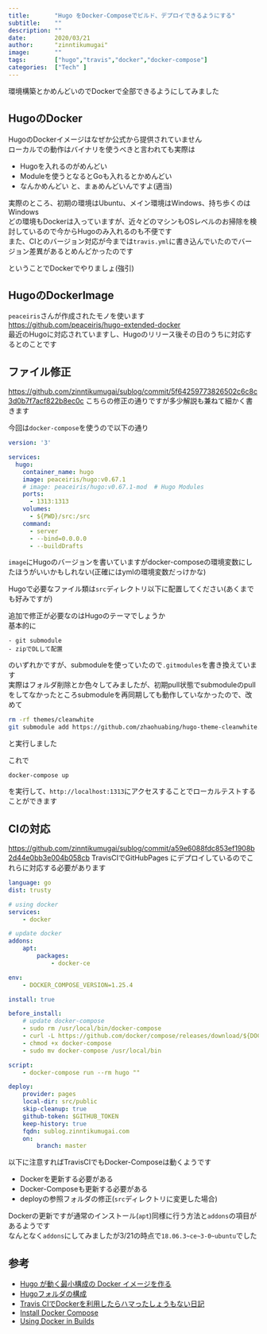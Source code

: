 ```yaml
---
title:       "Hugo をDocker-Composeでビルド、デプロイできるようにする"
subtitle:    ""
description: ""
date:        2020/03/21
author:      "zinntikumugai"
image:       ""
tags:        ["hugo","travis","docker","docker-compose"]
categories:  ["Tech" ]
---
```


環境構築とかめんどいのでDockerで全部できるようにしてみました

## HugoのDocker
HugoのDockerイメージはなぜか公式から提供されていません  
ローカルでの動作はバイナリを使うべきと言われても実際は
- Hugoを入れるのがめんどい
- Moduleを使うとなるとGoも入れるとかめんどい
- なんかめんどい
と、まぁめんどいんですよ(適当)

実際のところ、初期の環境はUbuntu、メイン環境はWindows、持ち歩くのはWindows  
どの環境もDockerは入っていますが、近々どのマシンもOSレベルのお掃除を検討しているので今からHugoのみ入れるのも不便です  
また、CIとのバージョン対応が今までは`travis.yml`に書き込んでいたのでバージョン差異があるとめんどかったのです

ということでDockerでやりましょ(強引)

## HugoのDockerImage
`peaceiris`さんが作成されたモノを使います  
https://github.com/peaceiris/hugo-extended-docker  
最近のHugoに対応されていますし、Hugoのリリース後その日のうちに対応するとのことです

## ファイル修正
https://github.com/zinntikumugai/sublog/commit/5f64259773826502c6c8c3d0b7f7acf822b8ec0c
こちらの修正の通りですが多少解説も兼ねて細かく書きます

今回は`docker-compose`を使うので以下の通り

```yml
version: '3'

services:
  hugo:
    container_name: hugo
    image: peaceiris/hugo:v0.67.1
    # image: peaceiris/hugo:v0.67.1-mod  # Hugo Modules
    ports:
      - 1313:1313
    volumes:
      - ${PWD}/src:/src
    command:
      - server
      - --bind=0.0.0.0
      - --buildDrafts
```

`image`にHugoのバージョンを書いていますがdocker-composeの環境変数にしたほうがいいかもしれない(正確にはymlの環境変数だっけかな)

Hugoで必要なファイル類は`src`ディレクトリ以下に配置してください(あくまでも好みですが)

追加で修正が必要なのはHugoのテーマでしょうか  
基本的に

    - git submodule
    - zipでDLして配置

のいずれかですが、submoduleを使っていたので`.gitmodules`を書き換えています  
実際はフォルダ削除とか色々してみましたが、初期pull状態でsubmoduleのpullをしてなかったところsubmoduleを再同期しても動作していなかったので、改めて
```bash
rm -rf themes/cleanwhite
git submodule add https://github.com/zhaohuabing/hugo-theme-cleanwhite.git src/themes/cleanwhite
```
と実行しました

これで
```
docker-compose up
```
を実行して、`http://localhost:1313`にアクセスすることでローカルテストすることができます

## CIの対応
https://github.com/zinntikumugai/sublog/commit/a59e6088fdc853ef1908b2d44e0bb3e004b058cb
TravisCIでGitHubPages にデプロイしているのでこれらに対応する必要があります  

```yml
language: go
dist: trusty

# using docker
services:
    - docker

# update docker
addons:
    apt:
        packages:
            - docker-ce

env:
    - DOCKER_COMPOSE_VERSION=1.25.4

install: true

before_install:
    # update docker-compose
    - sudo rm /usr/local/bin/docker-compose
    - curl -L https://github.com/docker/compose/releases/download/${DOCKER_COMPOSE_VERSION}/docker-compose-`uname -s`-`uname -m` > docker-compose
    - chmod +x docker-compose
    - sudo mv docker-compose /usr/local/bin

script:
    - docker-compose run --rm hugo ""

deploy:
    provider: pages
    local-dir: src/public
    skip-cleanup: true
    github-token: $GITHUB_TOKEN
    keep-history: true
    fqdn: sublog.zinntikumugai.com
    on:
        branch: master
```

以下に注意すればTravisCIでもDocker-Composeは動くようです

- Dockerを更新する必要がある
- Docker-Composeも更新する必要がある
- deployの参照フォルダの修正(`src`ディレクトリに変更した場合)

Dockerの更新ですが通常のインストール(`apt`)同様に行う方法と`addons`の項目があるようです  
なんとなく`addons`にしてみましたが3/21の時点で`18.06.3~ce~3-0~ubuntu`でした

## 参考
- [Hugo が動く最小構成の Docker イメージを作る](https://qiita.com/peaceiris/items/14d1a0f17dd25911e33b)
- [Hugoフォルダの構成](https://hugo.nakaken88.com/master/directory-structure/)
- [Travis CIでDockerを利用したらハマったしょうもない日記](https://qiita.com/niisan-tokyo/items/2f4a0c904a7c6bfcc367#docker-compose%E3%81%AE%E3%83%90%E3%83%BC%E3%82%B8%E3%83%A7%E3%83%B3%E3%81%8C%E5%8F%A4%E3%81%84%E3%82%88)
- [Install Docker Compose](https://docs.docker.com/compose/install/)
- [Using Docker in Builds](https://docs.travis-ci.com/user/docker/)